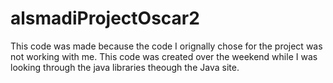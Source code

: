 # alsmadiProjectOscar2
 This code was made because the code I orignally chose for the project was not working with me. 
 This code was created over the weekend while I was looking through the java libraries theough the Java site.
